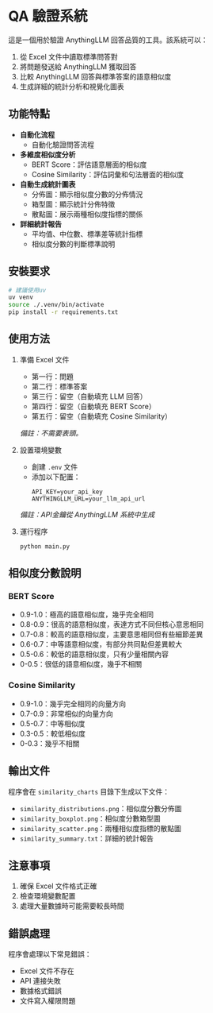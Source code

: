 # QA 驗證系統

這是一個用於驗證 AnythingLLM 回答品質的工具。該系統可以：
1. 從 Excel 文件中讀取標準問答對
2. 將問題發送給 AnythingLLM 獲取回答
3. 比較 AnythingLLM 回答與標準答案的語意相似度
4. 生成詳細的統計分析和視覺化圖表

## 功能特點

- **自動化流程**
  - 自動化驗證問答流程
- **多維度相似度分析**
  - BERT Score：評估語意層面的相似度
  - Cosine Similarity：評估詞彙和句法層面的相似度
- **自動生成統計圖表**
  - 分佈圖：顯示相似度分數的分佈情況
  - 箱型圖：顯示統計分佈特徵
  - 散點圖：展示兩種相似度指標的關係
- **詳細統計報告**
  - 平均值、中位數、標準差等統計指標
  - 相似度分數的判斷標準說明

## 安裝要求

```bash
# 建議使用uv
uv venv
source ./.venv/bin/activate
pip install -r requirements.txt
```

## 使用方法

1. 準備 Excel 文件
   - 第一行：問題
   - 第二行：標準答案
   - 第三行：留空（自動填充 LLM 回答）
   - 第四行：留空（自動填充 BERT Score）
   - 第五行：留空（自動填充 Cosine Similarity）
   
   *備註：不需要表頭。*

2. 設置環境變數
   - 創建 `.env` 文件
   - 添加以下配置：
     ```
     API_KEY=your_api_key
     ANYTHINGLLM_URL=your_llm_api_url
     ```

   *備註：API金鑰從 AnythingLLM 系統中生成*

3. 運行程序
   ```bash
   python main.py
   ```

## 相似度分數說明

### BERT Score
- 0.9-1.0：極高的語意相似度，幾乎完全相同
- 0.8-0.9：很高的語意相似度，表達方式不同但核心意思相同
- 0.7-0.8：較高的語意相似度，主要意思相同但有些細節差異
- 0.6-0.7：中等語意相似度，有部分共同點但差異較大
- 0.5-0.6：較低的語意相似度，只有少量相關內容
- 0-0.5：很低的語意相似度，幾乎不相關

### Cosine Similarity
- 0.9-1.0：幾乎完全相同的向量方向
- 0.7-0.9：非常相似的向量方向
- 0.5-0.7：中等相似度
- 0.3-0.5：較低相似度
- 0-0.3：幾乎不相關

## 輸出文件

程序會在 `similarity_charts` 目錄下生成以下文件：
- `similarity_distributions.png`：相似度分數分佈圖
- `similarity_boxplot.png`：相似度分數箱型圖
- `similarity_scatter.png`：兩種相似度指標的散點圖
- `similarity_summary.txt`：詳細的統計報告

## 注意事項

1. 確保 Excel 文件格式正確
2. 檢查環境變數配置
4. 處理大量數據時可能需要較長時間

## 錯誤處理

程序會處理以下常見錯誤：
- Excel 文件不存在
- API 連接失敗
- 數據格式錯誤
- 文件寫入權限問題
